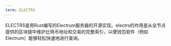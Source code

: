 ```yaml
---
term: ELECTRS
---
```


ELECTRS是用Rust编写的Electrum服务器的开源实现。electrs的作用是从全节点提供的区块链中维护比特币地址和交易的完整索引，以便钱包软件（例如Electrum）能够轻松快速地进行查询。